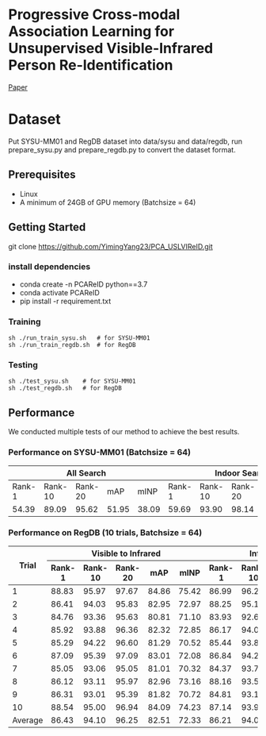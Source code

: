 # Progressive Cross-modal Association Learning for Unsupervised Visible-Infrared Person Re-Identification
[Paper](https://ieeexplore.ieee.org/stamp/stamp.jsp?arnumber=10833701)
# Dataset
Put SYSU-MM01 and RegDB dataset into data/sysu and data/regdb, run prepare_sysu.py and prepare_regdb.py to convert the dataset format.

## Prerequisites
- Linux
- A minimum of 24GB of GPU memory (Batchsize = 64)

## Getting Started
git clone https://github.com/YimingYang23/PCA_USLVIReID.git

### install dependencies
- conda create -n PCAReID python==3.7
- conda activate PCAReID
- pip install -r requirement.txt

### Training
```shell
sh ./run_train_sysu.sh   # for SYSU-MM01
sh ./run_train_regdb.sh  # for RegDB
```
### Testing
```shell
sh ./test_sysu.sh    # for SYSU-MM01
sh ./test_regdb.sh   # for RegDB
```
## Performance
We conducted multiple tests of our method to achieve the best results.
### Performance on SYSU-MM01 (Batchsize = 64)
<table class="tg">
<thead>
  <tr>
    <th class="tg-baqh" colspan="5">All Search</th>
    <th class="tg-baqh" colspan="5">Indoor Search</th>
  </tr>
</thead>
<tbody>
  <tr>
    <td class="tg-baqh">Rank-1</td>
    <td class="tg-baqh">Rank-10</td>
    <td class="tg-baqh">Rank-20</td>
    <td class="tg-baqh">mAP</td>
    <td class="tg-baqh">mINP</td>
    <td class="tg-baqh">Rank-1</td>
    <td class="tg-baqh">Rank-10</td>
    <td class="tg-baqh">Rank-20</td>
    <td class="tg-baqh">mAP</td>
    <td class="tg-baqh">mINP</td>
  </tr>
  <tr>
    <td class="tg-baqh">54.39</td>
    <td class="tg-baqh">89.09</td>
    <td class="tg-baqh">95.62</td>
    <td class="tg-baqh">51.95</td>
    <td class="tg-baqh">38.09</td>
    <td class="tg-baqh">59.69</td>
    <td class="tg-baqh">93.90</td>
    <td class="tg-baqh">98.14</td>
    <td class="tg-baqh">66.72</td>
    <td class="tg-baqh">62.44</td>
  </tr>
</tbody>
</table>


### Performance on RegDB (10 trials, Batchsize = 64)
<table class="tg">
<thead>
  <tr>
    <th class="tg-gaoc" rowspan="2">Trial</th>
    <th class="tg-gaoc" colspan="5">Visible to Infrared</th>
    <th class="tg-gaoc" colspan="5">Infrared to Visible</th>
  </tr>
  <tr>
    <th class="tg-gaoc">Rank-1</th>
    <th class="tg-gaoc">Rank-10</th>
    <th class="tg-gaoc">Rank-20</th>
    <th class="tg-gaoc">mAP</th>
    <th class="tg-gaoc">mINP</th>
    <th class="tg-gaoc">Rank-1</th>
    <th class="tg-gaoc">Rank-10</th>
    <th class="tg-gaoc">Rank-20</th>
    <th class="tg-gaoc">mAP</th>
    <th class="tg-gaoc">mINP</th>
  </tr>
</thead>
<tbody>
  <tr>
    <td class="tg-gaoc">1</td>
    <td class="tg-3ttq">88.83</td>
    <td class="tg-gaoc">95.97</td>
    <td class="tg-gaoc">97.67</td>
    <td class="tg-gaoc">84.86</td>
    <td class="tg-gaoc">75.42</td>
    <td class="tg-3ttq">86.99</td>
    <td class="tg-gaoc">96.26</td>
    <td class="tg-gaoc">97.86</td>
    <td class="tg-gaoc">82.21</td>
    <td class="tg-gaoc">70.99</td>
  </tr>
  <tr>
    <td class="tg-s4h7">2</td>
    <td class="tg-0udb">86.41</td>
    <td class="tg-s4h7">94.03</td>
    <td class="tg-s4h7">95.83</td>
    <td class="tg-s4h7">82.95</td>
    <td class="tg-s4h7">72.97</td>
    <td class="tg-0udb">88.25</td>
    <td class="tg-s4h7">95.10</td>
    <td class="tg-s4h7">96.26</td>
    <td class="tg-s4h7">83.02</td>
    <td class="tg-s4h7">70.57</td>
  </tr>
  <tr>
    <td class="tg-s4h7">3</td>
    <td class="tg-0udb">84.76</td>
    <td class="tg-s4h7">93.36</td>
    <td class="tg-s4h7">95.63</td>
    <td class="tg-s4h7">80.81</td>
    <td class="tg-s4h7">71.10</td>
    <td class="tg-0udb">83.93</td>
    <td class="tg-s4h7">92.67</td>
    <td class="tg-s4h7">94.51</td>
    <td class="tg-s4h7">79.36</td>
    <td class="tg-s4h7">66.78</td>
  </tr>
  <tr>
    <td class="tg-s4h7">4</td>
    <td class="tg-0udb">85.92</td>
    <td class="tg-s4h7">93.88</td>
    <td class="tg-s4h7">96.36</td>
    <td class="tg-s4h7">82.32</td>
    <td class="tg-s4h7">72.85</td>
    <td class="tg-0udb">86.17</td>
    <td class="tg-s4h7">94.03</td>
    <td class="tg-s4h7">95.68</td>
    <td class="tg-s4h7">81.23</td>
    <td class="tg-s4h7">69.01</td>
  </tr>
  <tr>
    <td class="tg-s4h7">5</td>
    <td class="tg-hi9g">85.29</td>
    <td class="tg-4jb6">94.22</td>
    <td class="tg-4jb6">96.60</td>
    <td class="tg-4jb6">81.29</td>
    <td class="tg-4jb6">70.52</td>
    <td class="tg-hi9g">85.44</td>
    <td class="tg-4jb6">93.83</td>
    <td class="tg-4jb6">96.26</td>
    <td class="tg-4jb6">80.02</td>
    <td class="tg-4jb6">66.13</td>
  </tr>
  <tr>
    <td class="tg-s4h7">6</td>
    <td class="tg-0udb">87.09</td>
    <td class="tg-s4h7">95.39</td>
    <td class="tg-s4h7">97.09</td>
    <td class="tg-s4h7">83.01</td>
    <td class="tg-s4h7">72.08</td>
    <td class="tg-0udb">86.84</td>
    <td class="tg-s4h7">94.22</td>
    <td class="tg-s4h7">97.04</td>
    <td class="tg-s4h7">81.84</td>
    <td class="tg-s4h7">69.57</td>
  </tr>
  <tr>
    <td class="tg-s4h7">7</td>
    <td class="tg-0udb">85.05</td>
    <td class="tg-s4h7">93.06</td>
    <td class="tg-s4h7">95.05</td>
    <td class="tg-s4h7">81.01</td>
    <td class="tg-s4h7">70.32</td>
    <td class="tg-0udb">84.37</td>
    <td class="tg-s4h7">93.79</td>
    <td class="tg-s4h7">96.07</td>
    <td class="tg-s4h7">79.03</td>
    <td class="tg-s4h7">65.78</td>
  </tr>
  <tr>
    <td class="tg-s4h7">8</td>
    <td class="tg-0udb">86.12</td>
    <td class="tg-s4h7">93.11</td>
    <td class="tg-s4h7">95.97</td>
    <td class="tg-s4h7">82.96</td>
    <td class="tg-s4h7">73.16</td>
    <td class="tg-0udb">88.16</td>
    <td class="tg-s4h7">93.59</td>
    <td class="tg-s4h7">95.73</td>
    <td class="tg-s4h7">82.53</td>
    <td class="tg-s4h7">70.20</td>
  </tr>
  <tr>
    <td class="tg-s4h7">9</td>
    <td class="tg-0udb">86.31</td>
    <td class="tg-s4h7">93.01</td>
    <td class="tg-s4h7">95.39</td>
    <td class="tg-s4h7">81.82</td>
    <td class="tg-s4h7">70.72</td>
    <td class="tg-0udb">84.81</td>
    <td class="tg-s4h7">93.16</td>
    <td class="tg-s4h7">95.53</td>
    <td class="tg-s4h7">80.04</td>
    <td class="tg-s4h7">67.35</td>
  </tr>
  <tr>
    <td class="tg-s4h7">10</td>
    <td class="tg-0udb">88.54</td>
    <td class="tg-s4h7">95.00</td>
    <td class="tg-s4h7">96.94</td>
    <td class="tg-s4h7">84.09</td>
    <td class="tg-s4h7">74.23</td>
    <td class="tg-0udb">87.14</td>
    <td class="tg-s4h7">93.93</td>
    <td class="tg-s4h7">96.21</td>
    <td class="tg-s4h7">83.04</td>
    <td class="tg-s4h7">70.77</td>
  </tr>
  <tr>
    <td class="tg-s4h7">Average</td>
    <td class="tg-0udb">86.43</td>
    <td class="tg-s4h7">94.10</td>
    <td class="tg-s4h7">96.25</td>
    <td class="tg-s4h7">82.51</td>
    <td class="tg-s4h7">72.33</td>
    <td class="tg-0udb">86.21</td>
    <td class="tg-s4h7">94.05</td>
    <td class="tg-s4h7">96.11</td>
    <td class="tg-s4h7">81.23</td>
    <td class="tg-s4h7">68.71</td>
  </tr>
</tbody>
</table>

